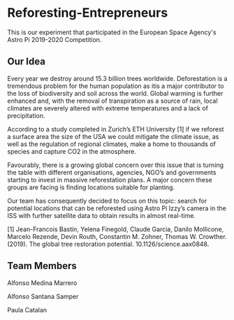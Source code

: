 # Reforesting-Entrepreneurs
This is our experiment that participated in the European Space Agency's Astro Pi 2019-2020 Competition.

## Our Idea
Every year we destroy around 15.3 billion trees worldwide. Deforestation is a tremendous problem for the human population as itis a major contributor to the loss of biodiversity and soil across the world. Global warming is further enhanced and, with the removal of transpiration as a source of rain, local climates are severely altered with extreme temperatures and a lack of precipitation. 

According to a study completed in Zurich’s ETH University [1] if we reforest a surface area the size of the USA we could mitigate the climate issue, as well as the regulation of regional climates, make a home to thousands of species and capture CO2 in the atmosphere.

Favourably, there is a growing global concern over this issue that is turning the table with different organisations, agencies, NGO’s and governments starting to invest in massive reforestation plans. A major concern these groups are facing is finding locations suitable for planting.

Our team has consequently decided to focus on this topic: search for potential locations that can be reforested using Astro Pi Izzy’s camera in the ISS with further satellite data to obtain results in almost real-time.

[1] Jean-Francois Bastin, Yelena Finegold, Claude Garcia, Danilo Mollicone, Marcelo Rezende, Devin Routh, Constantin M. Zohner, Thomas W. Crowther. (2019). The global tree restoration potential. 10.1126/science.aax0848.

## Team Members
Alfonso Medina Marrero

Alfonso Santana Samper

Paula Catalan
